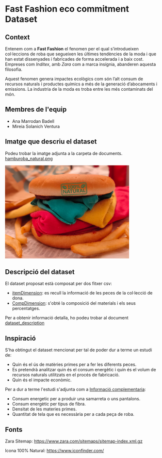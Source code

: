 # Fast Fashion eco commitment Dataset


## Context

Entenem com a **Fast Fashion** el fenomen per el qual s’introdueixen col·leccions de roba que segueixen les últimes tendències de la moda i que han estat dissenyades i fabricades de forma accelerada i a baix cost. Empreses com _Inditex_, amb _Zara_ com a marca insígnia, abanderen aquesta filosofia. 

Aquest fenomen genera impactes ecològics com són l’alt consum de recursos naturals i productes químics a més de la generació d’abocaments i emissions. La industria de la moda es troba entre les més contaminats del món. 


## Membres de l'equip

- Ana Marrodan Badell 
- Mireia Solanich Ventura


## Imatge que descriu el dataset

Podeu trobar la imatge adjunta a la carpeta de documents. [hamburoba_natural.png](https://github.com/anmeba/fastfashion_analysis/blob/main/docs/hamburoba_natural.png)

<img src = "https://github.com/anmeba/fastfashion_analysis/blob/main/docs/hamburoba_natural.png" width="409,6" height="307,2">


## Descripció del dataset

El dataset proposat està composat per dos fitxer csv:

- [itemDimension](https://github.com/anmeba/fastfashion_analysis/blob/main/data/itemsDimension.csv): es recull la informació de les peces de la col·lecció de dona.
- [CompDimension](https://github.com/anmeba/fastfashion_analysis/blob/main/data/compDimension.csv): s'obté la composició del materials i els seus percentatges.

Per a obtenir informació detalla, ho podeu trobar al document [dataset_description](https://github.com/anmeba/fastfashion_analysis/blob/main/docs/dataset_description.md)


## Inspiració

S'ha obtingut el dataset mencionat per tal de poder dur a terme un estudi de: 
- Quin és el ús de matèries primes per a fer les diferents peces. 
- Es pretendrà analitzar quin és el consum energètic i quin és el volum de recursos naturals utilitzats en el procés de fabricació.
- Quin és el impacte econòmic.

Per a dur a terme l'estudi s'adjunta com a [Informació complementaria](https://github.com/anmeba/fastfashion_analysis/blob/main/docs/Informacio_complementaria.docx):
- Consum energetic per a produir una samarreta o uns pantalons.
- Consum energètic per tipus de fibra.
- Densitat de les materies primes.
- Quantitat de tela que es necessària per a cada peça de roba.


## Fonts 

Zara Sitemap: https://www.zara.com/sitemaps/sitemap-index.xml.gz

Icona 100% Natural: https://www.iconfinder.com/
